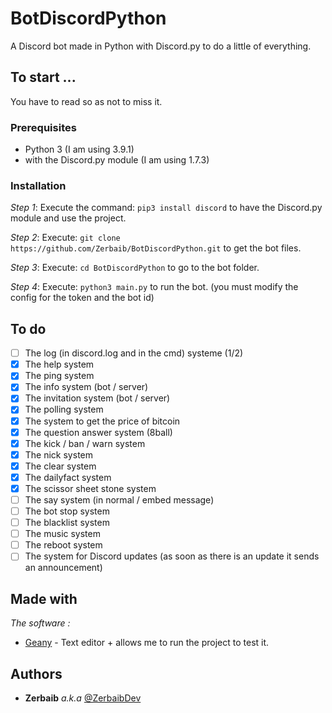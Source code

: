 # BotDiscordPython
A Discord bot made in Python with Discord.py
to do a little of everything.

## To start ...

You have to read so as not to miss it.

### Prerequisites

- Python 3 (I am using 3.9.1)
- with the Discord.py module (I am using 1.7.3)

### Installation

_Step 1_:
Execute the command:
 ```pip3 install discord```
 to have the Discord.py module and use the project.

_Step 2_:
Execute:
 ```git clone https://github.com/Zerbaib/BotDiscordPython.git```
 to get the bot files.


_Step 3_:
Execute:
 ```cd BotDiscordPython```
 to go to the bot folder.

_Step 4_:
Execute:
 ```python3 main.py```
 to run the bot.
 (you must modify the config for the token and the bot id)

## To do
- [ ] The log (in discord.log and in the cmd) systeme (1/2)
- [x] The help system
- [x] The ping system
- [x] The info system (bot / server)
- [x] The invitation system (bot / server)
- [x] The polling system
- [x] The system to get the price of bitcoin
- [x] The question answer system (8ball)
- [x] The kick / ban / warn system
- [x] The nick system
- [x] The clear system
- [x] The dailyfact system
- [x] The scissor sheet stone system
- [ ] The say system (in normal / embed message)
- [ ] The bot stop system
- [ ] The blacklist system
- [ ] The music system
- [ ] The reboot system
- [ ] The system for Discord updates (as soon as there is an update it sends an announcement)

## Made with

_The software :_
* [Geany](http://geany.org) - Text editor + allows me to run the project to test it.

## Authors

* **Zerbaib** _a.k.a_ [@ZerbaibDev](https://github.com/Zerbaib)
